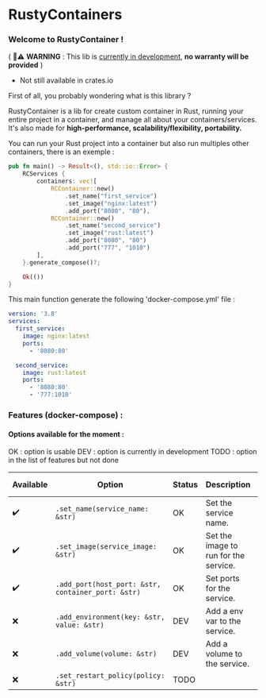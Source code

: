 # RustyContainers

### Welcome to RustyContainer !

( 🚨⚠️ **WARNING** : This lib is <ins>currently in development</ins>, **no warranty will be provided** )
- Not still available in crates.io

First of all, you probably wondering what is this library ?

RustyContainer is a lib for create custom container in Rust, running your entire project in a container, and manage all about your containers/services. 
It's also made for **high-performance, scalability/flexibility, portability.**

You can run your Rust project into a container but also run multiples other containers, there is an exemple : 

```rust
pub fn main() -> Result<(), std::io::Error> {
    RCServices {
        containers: vec![
            RCContainer::new()
                .set_name("first_service")
                .set_image("nginx:latest")
                .add_port("8080", "80"),
            RCContainer::new()
                .set_name("second_service")
                .set_image("rust:latest")
                .add_port("8080", "80")
                .add_port("777", "1010")
        ],
    }.generate_compose()?;

    Ok(())
}
```

This main function generate the following 'docker-compose.yml' file :

```docker-compose.yml
version: '3.8'
services:
  first_service:
    image: nginx:latest
    ports:
      - '8080:80'

  second_service:
    image: rust:latest
    ports:
      - '8080:80'
      - '777:1010'
```

### Features (docker-compose) :
#### Options available for the moment :

OK : option is usable
DEV : option is currently in development
TODO : option in the list of features but not done

| Available | Option                                             | Status | Description                           | Incoming modification |
| --------- | -------------------------------------------------- | ------ | ------------------------------------- | --------------------- |
| ✔️        | `.set_name(service_name: &str)`                    | OK     | Set the service name.                 | ❌                     |
| ✔️        | `.set_image(service_image: &str)`                  | OK     | Set the image to run for the service. | ❌                     |
| ✔️        | `.add_port(host_port: &str, container_port: &str)` | OK     | Set ports for the service.            | ❌                     |
| ❌         | `.add_environment(key: &str, value: &str)`         | DEV    | Add a env var to the service.         | ✔️                    |
| ❌         | `.add_volume(volume: &str)`                        | DEV    | Add a volume to the service.          | ✔️                    |
| ❌         | `.set_restart_policy(policy: &str)`                | TODO   |                                       | ❌                     |

